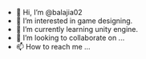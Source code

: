- 👋 Hi, I’m @balajia02
- 👀 I’m interested in game designing.
- 🌱 I’m currently learning unity engine.
- 💞️ I’m looking to collaborate on ...
- 📫 How to reach me ...

<!---
balajia02/balajia02 is a ✨ special ✨ repository because its `README.md` (this file) appears on your GitHub profile.
You can click the Preview link to take a look at your changes.
--->
